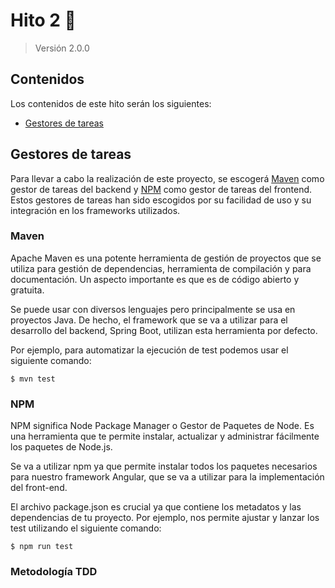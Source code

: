 # Hito 2 :pushpin:
> Versión 2.0.0

## Contenidos
Los contenidos de este hito serán los siguientes:
- [Gestores de tareas](#gestores-de-tareas)

## Gestores de tareas
Para llevar a cabo la realización de este proyecto, se escogerá [Maven](https://maven.apache.org/) como gestor de tareas del backend y [NPM](https://www.npmjs.com/) como gestor de tareas del frontend. Estos gestores de tareas han sido escogidos por su facilidad de uso y su integración en los frameworks utilizados.

### Maven
Apache Maven es una potente herramienta de gestión de proyectos que se utiliza para gestión de dependencias, herramienta de compilación y para documentación. Un aspecto importante es que es de código abierto y gratuita.

Se puede usar con diversos lenguajes pero principalmente se usa en proyectos Java. De hecho, el framework que se va a utilizar para el desarrollo del backend, Spring Boot, utilizan esta herramienta por defecto.

Por ejemplo, para automatizar la ejecución de test podemos usar el siguiente comando:
```
$ mvn test
```

### NPM
NPM significa Node Package Manager o Gestor de Paquetes de Node. Es una herramienta que te permite instalar, actualizar y administrar fácilmente los paquetes de Node.js.

Se va a utilizar npm ya que permite instalar todos los paquetes necesarios para nuestro framework Angular, que se va a utilizar para la implementación del front-end.

El archivo package.json es crucial ya que contiene los metadatos y las dependencias de tu proyecto. Por ejemplo, nos permite ajustar y lanzar los test utilizando el siguiente comando:
```
$ npm run test
```

### Metodología TDD

